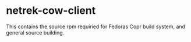 # netrek-cow-client
This contains the source rpm requiried for Fedoras Copr build system, and general source building.
